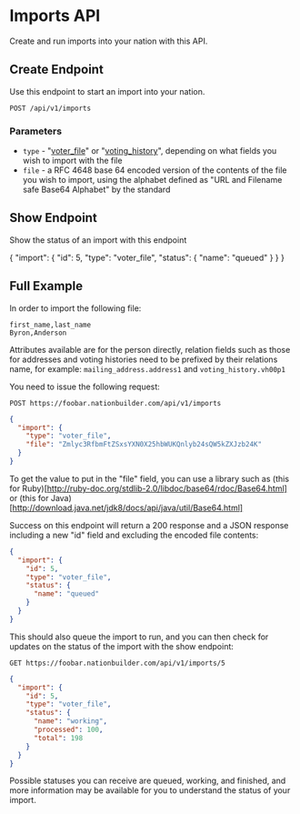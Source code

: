 Imports API
===========
Create and run imports into your nation with this API.

Create Endpoint
---------------
Use this endpoint to start an import into your nation.

```
POST /api/v1/imports
```

### Parameters

* `type` - "[voter_file](https://github.com/3dna/people_view/blob/imports_documentation/doc/voter_file_import_fields.md)" or "[voting_history](https://github.com/3dna/people_view/blob/imports_documentation/doc/voting_history_import_fields.md)", depending on what fields you wish to import with the file
* `file` - a RFC 4648 base 64 encoded version of the contents of the file you wish to import, using the alphabet defined as "URL and Filename safe Base64 Alphabet" by the standard

Show Endpoint
-------------

Show the status of an import with this endpoint

{
  "import": {
    "id": 5,
    "type": "voter_file",
    "status": {
      "name": "queued"
    }
  }
}

Full Example
------------

In order to import the following file:

```
first_name,last_name
Byron,Anderson
```

Attributes available are for the person directly, relation fields such as those for addresses and voting histories need to be prefixed by their relations name, for example: `mailing_address.address1` and `voting_history.vh00p1`

You need to issue the following request:

```
POST https://foobar.nationbuilder.com/api/v1/imports
```

```json
{
  "import": {
    "type": "voter_file",
    "file": "Zmlyc3RfbmFtZSxsYXN0X25hbWUKQnlyb24sQW5kZXJzb24K"
  }
}
```

To get the value to put in the "file" field, you can use a library such as (this for Ruby)[http://ruby-doc.org/stdlib-2.0/libdoc/base64/rdoc/Base64.html] or (this for Java)[http://download.java.net/jdk8/docs/api/java/util/Base64.html]

Success on this endpoint will return a 200 response and a JSON response including a new "id" field and excluding the encoded file contents:

```json
{
  "import": {
    "id": 5,
    "type": "voter_file",
    "status": {
      "name": "queued"
    }
  }
}
```

This should also queue the import to run, and you can then check for updates on the status of the import with the show endpoint:

```
GET https://foobar.nationbuilder.com/api/v1/imports/5
```

```json
{
  "import": {
    "id": 5,
    "type": "voter_file",
    "status": {
      "name": "working",
      "processed": 100,
      "total": 198
    }
  }
}
```

Possible statuses you can receive are queued, working, and finished, and more information may be available for you to understand the status of your import.
